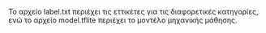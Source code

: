 Το αρχείο label.txt περιέχει τις εττικέτες για τις διαφορετικές κατηγορίες, ενώ το αρχείο model.tflite περιέχει το μοντέλο μηχανικής μάθησης.
